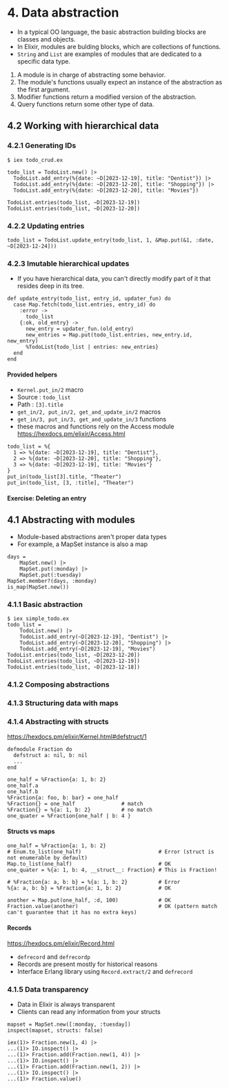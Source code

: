 # 4. Data abstraction
- In a typical OO language, the basic abstraction building blocks are classes and objects.
- In Elixir, modules are bulding blocks, which are collections of functions.
- `String` and `List` are examples of modules that are dedicated to a specific data type.

1. A module is in charge of abstracting some behavior.
2. The module's functions usually expect an instance of the abstraction as the first argument.
3. Modifier functions return a modified version of the abstraction.
4. Query functions return some other type of data.

## 4.2 Working with hierarchical data
### 4.2.1 Generating IDs
```
$ iex todo_crud.ex

todo_list = TodoList.new() |>
  TodoList.add_entry(%{date: ~D[2023-12-19], title: "Dentist"}) |>
  TodoList.add_entry(%{date: ~D[2023-12-20], title: "Shopping"}) |>
  TodoList.add_entry(%{date: ~D[2023-12-20], title: "Movies"})

TodoList.entries(todo_list, ~D[2023-12-19])
TodoList.entries(todo_list, ~D[2023-12-20])
```
### 4.2.2 Updating entries
```
todo_list = TodoList.update_entry(todo_list, 1, &Map.put(&1, :date, ~D[2023-12-24]))
```
### 4.2.3 Imutable hierarchical updates
- If you have hierarchical data, you can't directly modify part of it that resides deep in its tree.
```
def update_entry(todo_list, entry_id, updater_fun) do
  case Map.fetch(todo_list.entries, entry_id) do
    :error ->
      todo_list
    {:ok, old_entry} ->
      new_entry = updater_fun.(old_entry)
      new_entries = Map.put(todo_list.entries, new_entry.id, new_entry)
      %TodoList{todo_list | entries: new_entries}
  end
end
```
#### Provided helpers
- `Kernel.put_in/2` macro
- Source : `todo_list`
- Path : `[3].title`
- `get_in/2, put_in/2, get_and_update_in/2` macros
- `get_in/3, put_in/3, get_and_update_in/3` functions
- these macros and functions rely on the Access module
https://hexdocs.pm/elixir/Access.html
```
todo_list = %{
  1 => %{date: ~D[2023-12-19], title: "Dentist"},
  2 => %{date: ~D[2023-12-20], title: "Shopping"},
  3 => %{date: ~D[2023-12-19], title: "Movies"}
}
put_in(todo_list[3].title, "Theater")
put_in(todo_list, [3, :title], "Theater")
```
#### Exercise: Deleting an entry

## 4.1 Abstracting with modules
- Module-based abstractions aren't proper data types
- For example, a MapSet instance is also a map
```
days =
    MapSet.new() |>
    MapSet.put(:monday) |>
    MapSet.put(:tuesday)
MapSet.member?(days, :monday)
is_map(MapSet.new())
```
### 4.1.1 Basic abstraction
```
$ iex simple_todo.ex
todo_list =
    TodoList.new() |> 
    TodoList.add_entry(~D[2023-12-19], "Dentist") |>
    TodoList.add_entry(~D[2023-12-20], "Shopping") |>
    TodoList.add_entry(~D[2023-12-19], "Movies")
TodoList.entries(todo_list, ~D[2023-12-20])
TodoList.entries(todo_list, ~D[2023-12-19])
TodoList.entries(todo_list, ~D[2023-12-18])
```
### 4.1.2 Composing abstractions
### 4.1.3 Structuring data with maps
### 4.1.4 Abstracting with structs
https://hexdocs.pm/elixir/Kernel.html#defstruct/1
```
defmodule Fraction do
  defstruct a: nil, b: nil
  ...
end

one_half = %Fraction{a: 1, b: 2}
one_half.a
one_half.b
%Fraction{a: foo, b: bar} = one_half
%Fraction{} = one_half               # match
%Fraction{} = %{a: 1, b: 2}          # no match
one_quater = %Fraction{one_half | b: 4 }
```
#### Structs vs maps
```
one_half = %Fraction{a: 1, b: 2}
# Enum.to_list(one_half)                         # Error (struct is not enumerable by default)
Map.to_list(one_half)                            # OK
one_quater = %{a: 1, b: 4, __struct__: Fraction} # This is Fraction!

# %Fraction{a: a, b: b} = %{a: 1, b: 2}          # Error
%{a: a, b: b} = %Fraction{a: 1, b: 2}            # OK

another = Map.put(one_half, :d, 100)             # OK
Fraction.value(another)                          # OK (pattern match can't guarantee that it has no extra keys)
```
#### Records
https://hexdocs.pm/elixir/Record.html
- `defrecord` and `defrecordp`
- Records are present mostly for historical reasons
- Interface Erlang library using `Record.extract/2` and `defrecord`
### 4.1.5 Data transparency
- Data in Elixir is always transparent
- Clients can read any information from your structs
```
mapset = MapSet.new([:monday, :tuesday])
inspect(mapset, structs: false)

iex(1)> Fraction.new(1, 4) |> 
...(1)> IO.inspect() |>
...(1)> Fraction.add(Fraction.new(1, 4)) |>
...(1)> IO.inspect() |>
...(1)> Fraction.add(Fraction.new(1, 2)) |>
...(1)> IO.inspect() |>
...(1)> Fraction.value()
```
